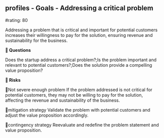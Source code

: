 

## profiles - Goals - Addressing a critical problem

#rating: 80


Addressing a problem that is critical and important for potential customers increases their willingness to pay for the solution, ensuring revenue and sustainability for the business.

**💭 Questions**

Does the startup address a critical problem?;Is the problem important and relevant to potential customers?;Does the solution provide a compelling value proposition?

**🚨 Risks**

🚨Not severe enough problem
If the problem addressed is not critical for potential customers, they may not be willing to pay for the solution, affecting the revenue and sustainability of the business.

🚨mitigation strategy
Validate the problem with potential customers and adjust the value proposition accordingly.

🚨contingency strategy
Reevaluate and redefine the problem statement and value proposition.




